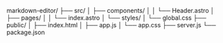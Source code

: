 markdown-editor/
├── src/
│   ├── components/
│   │   └── Header.astro
│   ├── pages/
│   │   └── index.astro
│   └── styles/
│       └── global.css
├── public/
│   ├── index.html
│   ├── app.js
│   └── app.css
├── server.js
└── package.json
